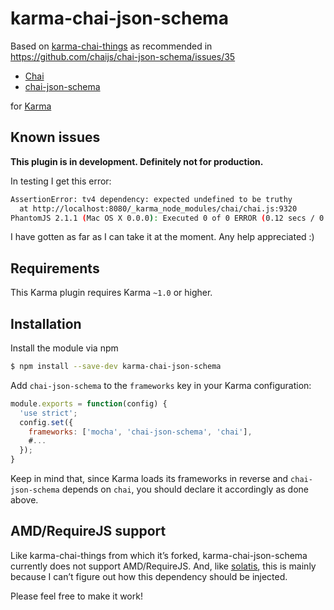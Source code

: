 karma-chai-json-schema
================

Based on [karma-chai-things](https://github.com/solatis/karma-chai-things)
as recommended in https://github.com/chaijs/chai-json-schema/issues/35

  * [Chai](http://chaijs.com)
  * [chai-json-schema](http://chaijs.com/plugins/chai-json-schema)

for [Karma](http://karma-runner.github.io)

Known issues
------------

**This plugin is in development. Definitely not for production.**

In testing I get this error:

```sh
AssertionError: tv4 dependency: expected undefined to be truthy
  at http://localhost:8080/_karma_node_modules/chai/chai.js:9320
PhantomJS 2.1.1 (Mac OS X 0.0.0): Executed 0 of 0 ERROR (0.12 secs / 0 secs)
```

I have gotten as far as I can take it at the moment.
Any help appreciated :)


Requirements
------------

This Karma plugin requires Karma `~1.0` or higher.

Installation
------------

Install the module via npm

```sh
$ npm install --save-dev karma-chai-json-schema
```

Add `chai-json-schema` to the `frameworks` key in your Karma configuration:

```js
module.exports = function(config) {
  'use strict';
  config.set({
    frameworks: ['mocha', 'chai-json-schema', 'chai'],
    #...
  });
}
```

Keep in mind that, since Karma loads its frameworks in reverse and `chai-json-schema` depends on `chai`, you should declare it accordingly as done above.


AMD/RequireJS support
------------

Like karma-chai-things from which it’s forked, karma-chai-json-schema currently does not support AMD/RequireJS.
And, like [solatis](https://github.com/solatis), this is mainly because I can’t figure out how this dependency should be injected.

Please feel free to make it work!